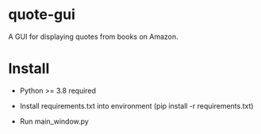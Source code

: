 # quote-gui
A GUI for displaying quotes from books on Amazon.



# Install

- Python >= 3.8 required

- Install requirements.txt into environment (pip install -r requirements.txt)

- Run main_window.py
